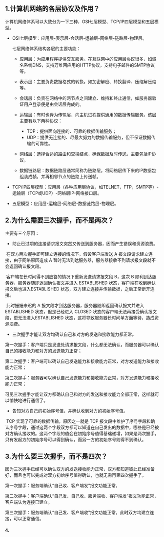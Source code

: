 ## 1.计算机网络的各层协议及作用？

计算机网络体系可以大致分为一下三种，OSI七层模型、TCP/IP四层模型和五层模型。

- OSI七层模型：应用层-表示层-会话层-运输层-网络层-链路层-物理层。

  七层网络体系结构各层的主要功能：

  - 应用层：为应用程序提供交互服务。在互联网中的应用层协议很多，如域名系统DNS，支持万维网应用的HTTP协议，支持电子邮件的SMTP协议等。

  - 表示层：主要负责数据格式的转换，如加密解密、转换翻译、压缩解压缩等。

  - 会话层：负责在网络中的两节点之间建立、维持和终止通信，如服务器验证用户登录便是由会话层完成的。

  - 运输层：有时也译为传输层，向主机进程提供通用的数据传输服务。该层主要有以下两种协议：
    - TCP：提供面向连接的、可靠的数据传输服务；
    - UDP：提供无连接的、尽最大努力的数据传输服务，但不保证数据传输的可靠性。

  - 网络层：选择合适的路由和交换结点，确保数据及时传送。主要包括IP协议。

  - 数据链路层：数据链路层通常简称为链路层。将⽹络层传下来的IP数据包组装成帧，并再相邻节点的链路上传送帧。

- TCP/IP四层模型：应用层（各种应用层协议，如TELNET，FTP，SMTP等）-运输层（TCP或UDP）-网络层IP-网络接口层。

- 五层模型：应用层-运输层-网络层-数据链路层-物理层。

## 2.为什么需要三次握⼿，⽽不是两次？

主要有三个原因：

- 防止已过期的连接请求报文突然又传送到服务器，因而产生错误和资源浪费。

​		在双方两次握手即可建立连接的情况下，假设客户端发送 A 报文段请求建立连接，由于网络原因造成 A 暂时无法到达服务器，服务器接收不到请求报文段就不会返回确认报文段。

​		客户端在长时间得不到应答的情况下重新发送请求报文段 B，这次 B 顺利到达服务器，服务器随即返回确认报文并进⼊ ESTABLISHED 状态，客户端在收到确认报文后也进⼊ESTABLISHED 状态，双方建立连接并传输数据，之后正常断开连接。

​		此时姗姗来迟的 A 报文段才到达服务器，服务器随即返回确认报文并进⼊ ESTABLISHED 状态，但是已经进⼊ CLOSED 状态的客户端无法再接受确认报文段，更无法进入ESTABLISHED 状态，这将导致服务器长时间单方面等待，造成资源浪费。

- 三次握手才能让双方均确认自己和对方的发送和接收能力都正常。

​		第一次握手：客户端只是发送处请求报文段，什么都无法确认，而服务器可以确认自己的接收能力和对方的发送能力正常；

​		第二次握手：客户端可以确认自己发送能力和接收能力正常，对方发送能力和接收能力正常；

​		第三次握手：服务器可以确认自己发送能力和接收能力正常，对方发送能力和接收能力正常；

​		可见三次握手才能让双方都确认自己和对方的发送和接收能力全部正常，这样就可以愉快地进行通信了。

- 告知对方自己的初始序号值，并确认收到对方的初始序号值。

​		TCP 实现了可靠的数据传输，原因之一就是 TCP 报文段中维护了序号字段和确认序号字段，通过这两个字段双方都可以知道在自己发出的数据中，哪些是已经被对方确认接收的。这两个字段的值会在初始序号值得基础递增，如果是两次握手，只有发起方的初始序号可以得到确认，⽽另一方的初始序号则得不到确认。

## 3.为什么要三次握手，而不是四次？

​		因为三次握手已经可以确认双方的发送接收能力正常，双方都知道彼此已经准备好，而且也可以完成对双方初始序号值得确认，也就无需再第四次握手了。

第一次握手：服务端确认“自己收、客户端发”报文功能正常。

第⼆次握手：客户端确认“自己发、自己收、服务端收、客户端发”报文功能正常，客户端认为连接已建立。

第三次握手：服务端确认“自己发、客户端收”报文功能正常，此时双方均建⽴连接，可以正常通信。

#### 4.



